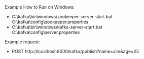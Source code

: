 Example How to Run on Windows:
  - C:\kafka\bin\windows\zookeeper-server-start.bat C:\kafka\config\zookeeper.properties
  - C:\kafka\bin\windows\kafka-server-start.bat C:\kafka\config\server.properties
  
 Example request:
  - POST http://localhost:9000/kafka/publish?name=Jim&age=25
